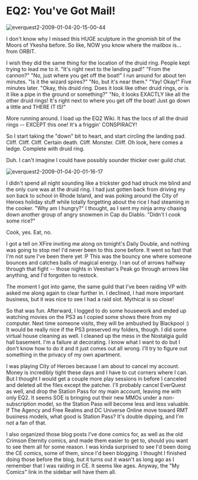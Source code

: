 # EQ2: You've Got Mail!

![](http://westkarana.com/wp-content/uploads/2009/01/everquest2-2009-01-04-20-15-00-44.jpg "everquest2-2009-01-04-20-15-00-44")

I don't know why I missed this HUGE sculpture in the gnomish bit of the Moors of Ykesha before. So like, NOW you know where the mailbox is... from ORBIT.

I wish they did the same thing for the location of the druid ring. People kept trying to lead me to it. "It's right next to the landing pad!" "From the cannon?" "No, just where you get off the boat!" I run around for about ten minutes. "Is it the wizard spires?" "No, but it's near them." "Yay! Okay!" Five minutes later. "Okay, this druid ring. Does it look like other druid rings, or is it like a pipe in the ground or something?" "No, it looks EXACTLY like all the other druid rings! It's right next to where you get off the boat! Just go down a little and THERE IT IS!"

More running around. I load up the EQ2 Wiki. It has the locs of all the druid rings -- EXCEPT this one! It's a friggin' CONSPIRACY!

So I start taking the "down" bit to heart, and start circling the landing pad. Cliff. Cliff. Cliff. Certain death. Cliff. Monster. Cliff. Oh look, here comes a ledge. Complete with druid ring.

Duh. I can't imagine I could have possibly sounder thicker over guild chat.

![](http://westkarana.com/wp-content/uploads/2009/01/everquest2-2009-01-04-20-01-16-17.jpg "everquest2-2009-01-04-20-01-16-17")

I didn't spend all night sounding like a trickster god had struck me blind and the only cure was at the druid ring. I had just gotten back from driving my son back to school in Rhode Island, and was poking around the City of Heroes holiday stuff while totally forgetting about the rice I had steaming in the cooker. "Why am I hungry?" I thought, as I sent my ninja army chasing down another group of angry snowmen in Cap du Diablo. "Didn't I cook some rice?"

Cook, yes. Eat, no. 

I got a tell on XFire inviting me along on tonight's Daily Double, and nothing was going to stop me! I'd never been to this zone before. It went so fast that I'm not sure I've been there yet :P This was the bouncy one where someone bounces and catches balls of magical energy. I ran out of arrows halfway through that fight -- those nights in Veeshan's Peak go through arrows like anything, and I'd forgotten to restock.

The moment I got into game, the same guild that I've been raiding VP with asked me along again to clear further in. I declined, I had more important business, but it was nice to see I had a raid slot. Mythical is so close!

So that was fun. Afterward, I logged to do some housework and ended up watching movies on the PS3 as I copied some shows there from my computer. Next time someone visits, they will be ambushed by Blackpool :) It would be really nice if the PS3 preserved my folders, though. I did some virtual house cleaning as well. I cleaned up the mess in the Nostalgia guild hall basement. I'm a failure at decorating. I know what I want to do but I don't know how to do it and it just comes out all wrong. I'll try to figure out something in the privacy of my own apartment.

I was playing City of Heroes because I am about to cancel my account. Money is incredibly tight these days and I have to cut corners where I can. But I thought I would get a couple more play sessions in before I canceled and deleted all the files except the patcher. I'll probably cancel EverQuest as well, and drop the Station Pass for my main account, leaving me with only EQ2. It seems SOE is bringing out their new MMOs under a non-subscription model, so the Station Pass will become less and less valuable. If The Agency and Free Realms and DC Universe Online move toward RMT business models, what good is Station Pass? It's double dipping, and I'm not a fan of that.

I also organized those blog posts I've done comics for, as well as the old Crimson Eternity comics, and made them easier to get to, should you want to see them all for some reason. I was kinda surprised to see I'd been doing the CE comics, some of them, since I'd been blogging. I thought I finished doing those before the blog, but it turns out it wasn't as long ago as I remember that I was raiding in CE. It seems like ages. Anyway, the "My Comics" link in the sidebar will have them all.

